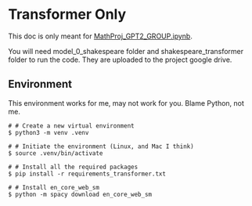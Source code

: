 # Transformer Only

This doc is only meant for [MathProj_GPT2_GROUP.ipynb](./MathProj_GPT2_GROUP.ipynb).

You will need model_0_shakespeare folder and shakespeare_transformer folder to run the code. They are uploaded to the project google drive.

## Environment

This environment works for me, may not work for you. Blame Python, not me.

``` console
# # Create a new virtual environment
$ python3 -m venv .venv
```

``` console
# # Initiate the environment (Linux, and Mac I think)
$ source .venv/bin/activate
```

``` console
# # Install all the required packages
$ pip install -r requirements_transformer.txt
```

``` console
# # Install en_core_web_sm
$ python -m spacy download en_core_web_sm
```
